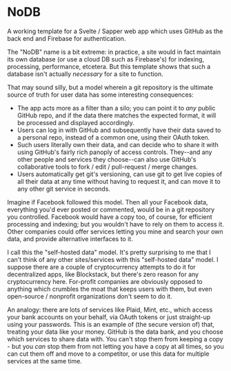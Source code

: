 # NoDB

A working template for a Svelte / Sapper web app which uses GitHub as
the back end and Firebase for authentication.

The "NoDB" name is a bit extreme: in practice, a site would in fact maintain
its own database (or use a cloud DB such as Firebase's) for indexing,
processing, performance, etcetera. But this template shows that such a database
isn't actually _necessary_ for a site to function. 

That may sound silly, but a model wherein a git repository is the ultimate
source of truth for user data has some interesting consequences:
* The app acts more as a filter than a silo; you can point it to _any_
public GitHub repo, and if the data there matches the expected format, it
will be processed and displayed accordingly.
* Users can log in with GitHub and subsequently have their data saved to a
personal repo, instead of a common one, using their OAuth token.
* Such users literally own their data, and can decide who to share it with
using GitHub's fairly rich panoply of access controls. They--and any other
people and services they choose--can also use GitHub's collaborative tools to
fork / edit / pull-request / merge changes.
* Users automatically get git's versioning, can use git to get live copies
of all their data at any time without having to request it, and can move it
to any other git service in seconds.

Imagine if Facebook followed this model. Then all your Facebook data,
everything you'd ever posted or commented, would be in a git repository you
controlled. Facebook would have a copy too, of course, for efficient
processing and indexing; but you wouldn't have to rely on them to access it.
Other companies could offer services letting you mine and search your own
data, and provide alternative interfaces to it.

I call this the "self-hosted data" model. It's pretty surprising to me that I can't think of any other sites/services with this "self-hosted data" model. I suppose there are a couple of cryptocurrency attempts to do it for decentralized apps, like Blockstack, but there's zero reason for any cryptocurrency here. For-profit companies are obviously opposed to anything which crumbles the moat that keeps users with them, but even open-source / nonprofit organizations don't seem to do it.

An analogy: there are lots of services like Plaid, Mint, etc., which access
your bank accounts on your behalf, via OAuth tokens or just straight-up using
your passwords. This is an example of (the secure version of) that, treating
your data like your money. GitHub is the data bank, and you choose which
services to share data with. You can't stop them from keeping a copy - but you
_can_ stop them from not letting you have a copy at all times, so you can cut
them off and move to a competitor, or use this data for multiple services at
the same time.

